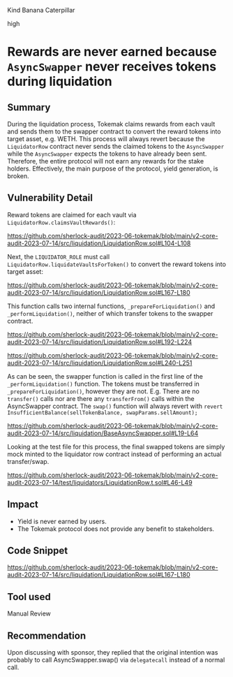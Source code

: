 Kind Banana Caterpillar

high

# Rewards are never earned because `AsyncSwapper` never receives tokens during liquidation
## Summary
During the liquidation process, Tokemak claims rewards from each vault and sends them to the swapper contract to convert the reward tokens into target asset, e.g. WETH. This process will always revert because the `LiquidatorRow` contract never sends the claimed tokens to the `AsyncSwapper` while the `AsyncSwapper` expects the tokens to have already been sent. Therefore, the entire protocol will not earn any rewards for the stake holders. Effectively, the main purpose of the protocol, yield generation, is broken.

## Vulnerability Detail
Reward tokens are claimed for each vault via `LiquidatorRow.claimsVaultRewards()`:

https://github.com/sherlock-audit/2023-06-tokemak/blob/main/v2-core-audit-2023-07-14/src/liquidation/LiquidationRow.sol#L104-L108

Next, the `LIQUIDATOR_ROLE` must call `LiquidatorRow.liquidateVaultsForToken()` to convert the reward tokens into target asset:

https://github.com/sherlock-audit/2023-06-tokemak/blob/main/v2-core-audit-2023-07-14/src/liquidation/LiquidationRow.sol#L167-L180

This function calls two internal functions, `_prepareForLiquidation()` and `_performLiquidation()`, neither of which transfer tokens to the swapper contract.

https://github.com/sherlock-audit/2023-06-tokemak/blob/main/v2-core-audit-2023-07-14/src/liquidation/LiquidationRow.sol#L192-L224

https://github.com/sherlock-audit/2023-06-tokemak/blob/main/v2-core-audit-2023-07-14/src/liquidation/LiquidationRow.sol#L240-L251

As can be seen, the swapper function is called in the first line of the `_performLiquidation()` function. The tokens must be transferred in `_prepareForLiquidation()`, however they are not. E.g. There are no `transfer()` calls nor are there any `transferFrom()` calls within the AsyncSwapper contract. The `swap()` function will always revert with `revert InsufficientBalance(sellTokenBalance, swapParams.sellAmount);`

https://github.com/sherlock-audit/2023-06-tokemak/blob/main/v2-core-audit-2023-07-14/src/liquidation/BaseAsyncSwapper.sol#L19-L64

Looking at the test file for this process, the final swapped tokens are simply mock minted to the liquidator row contract instead of performing an actual transfer/swap.

https://github.com/sherlock-audit/2023-06-tokemak/blob/main/v2-core-audit-2023-07-14/test/liquidators/LiquidationRow.t.sol#L46-L49

## Impact
- Yield is never earned by users.
- The Tokemak protocol does not provide any benefit to stakeholders.

## Code Snippet
https://github.com/sherlock-audit/2023-06-tokemak/blob/main/v2-core-audit-2023-07-14/src/liquidation/LiquidationRow.sol#L167-L180

## Tool used
Manual Review

## Recommendation
Upon discussing with sponsor, they replied that the original intention was probably to call AsyncSwapper.swap() via `delegatecall` instead of a normal call.
